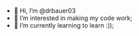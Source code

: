 - 👋 Hi, I’m @drbauer03
- 👀 I’m interested in making my code work;
- 🌱 I’m currently learning to learn :));

<!---
drbauer03/drbauer03 is a ✨ special ✨ repository because its `README.md` (this file) appears on your GitHub profile.
You can click the Preview link to take a look at your changes.
--->
